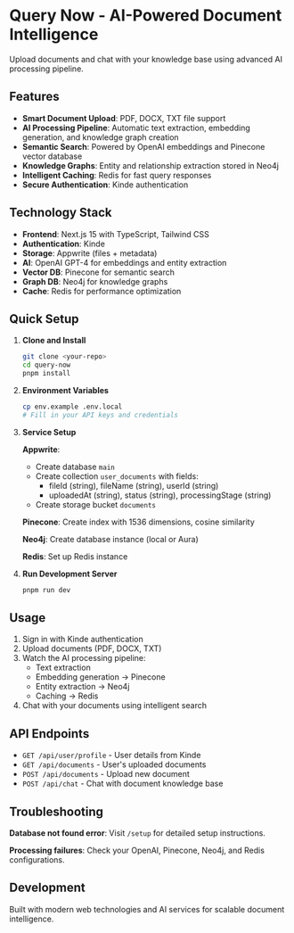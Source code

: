 # Query Now - AI-Powered Document Intelligence

Upload documents and chat with your knowledge base using advanced AI processing pipeline.

## Features

- **Smart Document Upload**: PDF, DOCX, TXT file support
- **AI Processing Pipeline**: Automatic text extraction, embedding generation, and knowledge graph creation  
- **Semantic Search**: Powered by OpenAI embeddings and Pinecone vector database
- **Knowledge Graphs**: Entity and relationship extraction stored in Neo4j
- **Intelligent Caching**: Redis for fast query responses
- **Secure Authentication**: Kinde authentication

## Technology Stack

- **Frontend**: Next.js 15 with TypeScript, Tailwind CSS
- **Authentication**: Kinde
- **Storage**: Appwrite (files + metadata)
- **AI**: OpenAI GPT-4 for embeddings and entity extraction
- **Vector DB**: Pinecone for semantic search
- **Graph DB**: Neo4j for knowledge graphs
- **Cache**: Redis for performance optimization

## Quick Setup

1. **Clone and Install**
   ```bash
   git clone <your-repo>
   cd query-now
   pnpm install
   ```

2. **Environment Variables**
   ```bash
   cp env.example .env.local
   # Fill in your API keys and credentials
   ```

3. **Service Setup**
   
   **Appwrite**: 
   - Create database `main`
   - Create collection `user_documents` with fields:
     - fileId (string), fileName (string), userId (string)
     - uploadedAt (string), status (string), processingStage (string)
   - Create storage bucket `documents`
   
   **Pinecone**: Create index with 1536 dimensions, cosine similarity
   
   **Neo4j**: Create database instance (local or Aura)
   
   **Redis**: Set up Redis instance

4. **Run Development Server**
   ```bash
   pnpm run dev
   ```

## Usage

1. Sign in with Kinde authentication
2. Upload documents (PDF, DOCX, TXT)
3. Watch the AI processing pipeline:
   - Text extraction
   - Embedding generation → Pinecone
   - Entity extraction → Neo4j
   - Caching → Redis
4. Chat with your documents using intelligent search

## API Endpoints

- `GET /api/user/profile` - User details from Kinde
- `GET /api/documents` - User's uploaded documents
- `POST /api/documents` - Upload new document
- `POST /api/chat` - Chat with document knowledge base

## Troubleshooting

**Database not found error**: Visit `/setup` for detailed setup instructions.

**Processing failures**: Check your OpenAI, Pinecone, Neo4j, and Redis configurations.

## Development

Built with modern web technologies and AI services for scalable document intelligence.
